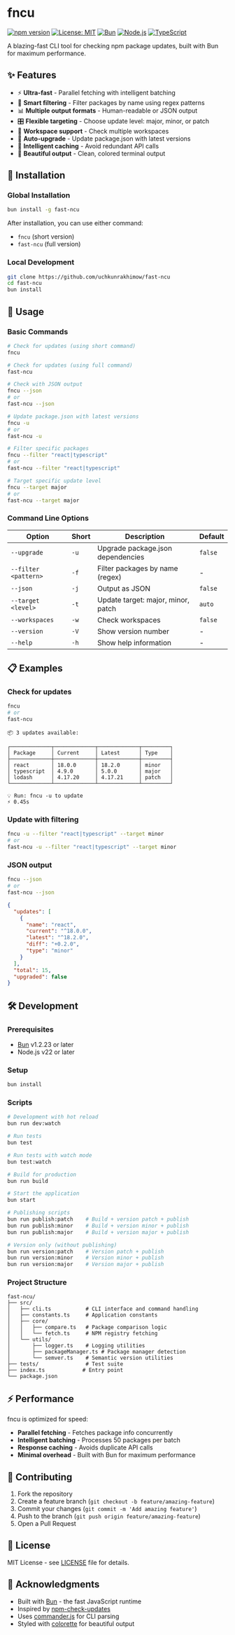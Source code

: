 # fncu

[![npm version](https://img.shields.io/npm/v/fast-ncu.svg)](https://www.npmjs.com/package/fast-ncu)
[![License: MIT](https://img.shields.io/badge/License-MIT-yellow.svg)](https://opensource.org/licenses/MIT)
[![Bun](https://img.shields.io/badge/Bun-1.2.23+-000000?logo=bun)](https://bun.sh)
[![Node.js](https://img.shields.io/badge/Node.js-22+-339933?logo=node.js)](https://nodejs.org)
[![TypeScript](https://img.shields.io/badge/TypeScript-5.9+-3178C6?logo=typescript)](https://www.typescriptlang.org)

A blazing-fast CLI tool for checking npm package updates, built with Bun for maximum performance.

## ✨ Features

- ⚡ **Ultra-fast** - Parallel fetching with intelligent batching
- 🎯 **Smart filtering** - Filter packages by name using regex patterns
- 📊 **Multiple output formats** - Human-readable or JSON output
- 🎛️ **Flexible targeting** - Choose update level: major, minor, or patch
- 🏢 **Workspace support** - Check multiple workspaces
- 🔄 **Auto-upgrade** - Update package.json with latest versions
- 💾 **Intelligent caching** - Avoid redundant API calls
- 🎨 **Beautiful output** - Clean, colored terminal output

## 🚀 Installation

### Global Installation

```bash
bun install -g fast-ncu
```

After installation, you can use either command:

- `fncu` (short version)
- `fast-ncu` (full version)

### Local Development

```bash
git clone https://github.com/uchkunrakhimow/fast-ncu
cd fast-ncu
bun install
```

## 📖 Usage

### Basic Commands

```bash
# Check for updates (using short command)
fncu

# Check for updates (using full command)
fast-ncu

# Check with JSON output
fncu --json
# or
fast-ncu --json

# Update package.json with latest versions
fncu -u
# or
fast-ncu -u

# Filter specific packages
fncu --filter "react|typescript"
# or
fast-ncu --filter "react|typescript"

# Target specific update level
fncu --target major
# or
fast-ncu --target major
```

### Command Line Options

| Option               | Short | Description                        | Default |
| -------------------- | ----- | ---------------------------------- | ------- |
| `--upgrade`          | `-u`  | Upgrade package.json dependencies  | `false` |
| `--filter <pattern>` | `-f`  | Filter packages by name (regex)    | -       |
| `--json`             | `-j`  | Output as JSON                     | `false` |
| `--target <level>`   | `-t`  | Update target: major, minor, patch | `auto`  |
| `--workspaces`       | `-w`  | Check workspaces                   | `false` |
| `--version`          | `-V`  | Show version number                | -       |
| `--help`             | `-h`  | Show help information              | -       |

## 📋 Examples

### Check for updates

```bash
fncu
# or
fast-ncu
```

```
📦 3 updates available:

┌─────────────┬─────────────┬─────────────┬─────────┐
│ Package     │ Current     │ Latest      │ Type    │
├─────────────┼─────────────┼─────────────┼─────────┤
│ react       │ 18.0.0      │ 18.2.0      │ minor   │
│ typescript  │ 4.9.0       │ 5.0.0       │ major   │
│ lodash      │ 4.17.20     │ 4.17.21     │ patch   │
└─────────────┴─────────────┴─────────────┴─────────┘

💡 Run: fncu -u to update
⚡ 0.45s
```

### Update with filtering

```bash
fncu -u --filter "react|typescript" --target minor
# or
fast-ncu -u --filter "react|typescript" --target minor
```

### JSON output

```bash
fncu --json
# or
fast-ncu --json
```

```json
{
  "updates": [
    {
      "name": "react",
      "current": "^18.0.0",
      "latest": "^18.2.0",
      "diff": "+0.2.0",
      "type": "minor"
    }
  ],
  "total": 15,
  "upgraded": false
}
```

## 🛠️ Development

### Prerequisites

- [Bun](https://bun.sh) v1.2.23 or later
- Node.js v22 or later

### Setup

```bash
bun install
```

### Scripts

```bash
# Development with hot reload
bun run dev:watch

# Run tests
bun test

# Run tests with watch mode
bun test:watch

# Build for production
bun run build

# Start the application
bun start

# Publishing scripts
bun run publish:patch    # Build + version patch + publish
bun run publish:minor    # Build + version minor + publish
bun run publish:major    # Build + version major + publish

# Version only (without publishing)
bun run version:patch    # Version patch + publish
bun run version:minor    # Version minor + publish
bun run version:major    # Version major + publish
```

### Project Structure

```
fast-ncu/
├── src/
│   ├── cli.ts           # CLI interface and command handling
│   ├── constants.ts     # Application constants
│   ├── core/
│   │   ├── compare.ts   # Package comparison logic
│   │   └── fetch.ts     # NPM registry fetching
│   └── utils/
│       ├── logger.ts    # Logging utilities
│       ├── packageManager.ts # Package manager detection
│       └── semver.ts    # Semantic version utilities
├── tests/               # Test suite
├── index.ts            # Entry point
└── package.json
```

## ⚡ Performance

fncu is optimized for speed:

- **Parallel fetching** - Fetches package info concurrently
- **Intelligent batching** - Processes 50 packages per batch
- **Response caching** - Avoids duplicate API calls
- **Minimal overhead** - Built with Bun for maximum performance

## 🤝 Contributing

1. Fork the repository
2. Create a feature branch (`git checkout -b feature/amazing-feature`)
3. Commit your changes (`git commit -m 'Add amazing feature'`)
4. Push to the branch (`git push origin feature/amazing-feature`)
5. Open a Pull Request

## 📄 License

MIT License - see [LICENSE](LICENSE) file for details.

## 🙏 Acknowledgments

- Built with [Bun](https://bun.sh) - the fast JavaScript runtime
- Inspired by [npm-check-updates](https://github.com/raineorshine/npm-check-updates)
- Uses [commander.js](https://github.com/tj/commander.js) for CLI parsing
- Styled with [colorette](https://github.com/jorgebucaran/colorette) for beautiful output
